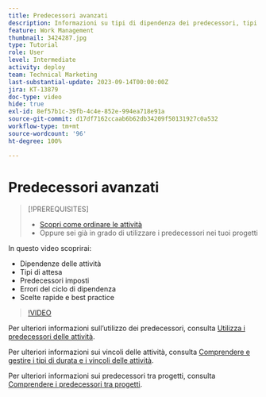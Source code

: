```yaml
---
title: Predecessori avanzati
description: Informazioni su tipi di dipendenza dei predecessori, tipi di attesa, predecessori applicati, errori del ciclo di dipendenza e alcune scelte rapide e best practice.
feature: Work Management
thumbnail: 3424287.jpg
type: Tutorial
role: User
level: Intermediate
activity: deploy
team: Technical Marketing
last-substantial-update: 2023-09-14T00:00:00Z
jira: KT-13879
doc-type: video
hide: true
exl-id: 8ef57b1c-39fb-4c4e-852e-994ea718e91a
source-git-commit: d17df7162ccaab6b62db34209f50131927c0a532
workflow-type: tm+mt
source-wordcount: '96'
ht-degree: 100%

---
```


# Predecessori avanzati


>[!PREREQUISITES]
>
>* [Scopri come ordinare le attività](https://experienceleague.adobe.com/docs/workfront-learn/tutorials-workfront/manage-work/tasks/learn-to-sequence-tasks.html?lang=it)
>* Oppure sei già in grado di utilizzare i predecessori nei tuoi progetti


In questo video scoprirai:

* Dipendenze delle attività
* Tipi di attesa
* Predecessori imposti
* Errori del ciclo di dipendenza
* Scelte rapide e best practice

>[!VIDEO](https://video.tv.adobe.com/v/3424287/?quality=12&learn=on&enablevpops)

Per ulteriori informazioni sull’utilizzo dei predecessori, consulta [Utilizza i predecessori delle attività](https://experienceleague.adobe.com/docs/workfront/using/manage-work/tasks/use-task-predecessors/use-task-predecessors.html?lang=it).

Per ulteriori informazioni sui vincoli delle attività, consulta [Comprendere e gestire i tipi di durata e i vincoli delle attività](https://experienceleague.adobe.com/docs/workfront-learn/tutorials-workfront/manage-work/intermediate-projects/understand-and-manage-duration-types-and-task-constraints.html?lang=it).

Per ulteriori informazioni sui predecessori tra progetti, consulta [Comprendere i predecessori tra progetti](https://experienceleague.adobe.com/docs/workfront-learn/tutorials-workfront/manage-work/intermediate-projects/understand-cross-project-predecessors.html?lang=it).

